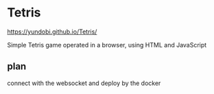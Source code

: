 # Tetris

https://yundobi.github.io/Tetris/


  
Simple Tetris game operated in a browser, using HTML and JavaScript
## plan

connect with the websocket and deploy by the docker